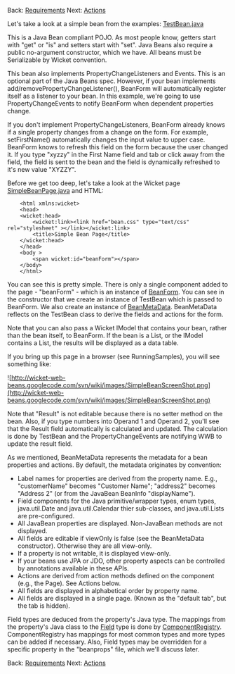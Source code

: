 Back: [Requirements](Requirements.md) Next: [Actions](Actions.md)

Let's take a look at a simple bean from the examples: [TestBean.java](http://code.google.com/p/wicket-web-beans/source/browse/trunk/wicketwebbeans-examples/src/main/java/com/googlecode/wicketwebbeans/examples/simple/TestBean.java)

This is a Java Bean compliant POJO. As most people know, getters start with "get" or "is" and setters start with "set". Java Beans also require a public no-argument constructor, which we have. All beans must be Serializable by Wicket convention.

This bean also implements PropertyChangeListeners and Events. This is an optional part of the Java Beans spec. However, if your bean implements add/removePropertyChangeListener(), BeanForm will automatically register itself as a listener to your bean. In this example, we're going to use PropertyChangeEvents to notify BeanForm when dependent properties change.

If you don't implement PropertyChangeListeners, BeanForm already knows if a single property changes from a change on the form. For example, setFirstName() automatically changes the input value to upper case. BeanForm knows to refresh this field on the form because the user changed it. If you type "xyzzy" in the First Name field and tab or click away from the field, the field is sent to the bean and the field is dynamically refreshed to it's new value "XYZZY".

Before we get too deep, let's take a look at the Wicket page [SimpleBeanPage.java](http://code.google.com/p/wicket-web-beans/source/browse/trunk/wicketwebbeans-examples/src/main/java/com/googlecode/wicketwebbeans/examples/simple/SimpleBeanPage.java) and HTML:

```
	<html xmlns:wicket>
	<head>
	<wicket:head>
	    <wicket:link><link href="bean.css" type="text/css" rel="stylesheet" ></link></wicket:link>
		<title>Simple Bean Page</title>
	</wicket:head>
	</head>
	<body >
		<span wicket:id="beanForm"></span>
	</body>
	</html>
```


You can see this is pretty simple. There is only a single component added to the page - "beanForm" - which is an instance of [BeanForm](http://code.google.com/p/wicket-web-beans/source/browse/trunk/wicketwebbeans/src/main/java/com/googlecode/wicketwebbeans/containers/BeanForm.java). You can see in the constructor that we create an instance of TestBean which is passed to BeanForm. We also create an instance of [BeanMetaData](http://code.google.com/p/wicket-web-beans/source/browse/trunk/wicketwebbeans/src/main/java/com/googlecode/wicketwebbeans/model/BeanMetaData.java). BeanMetaData reflects on the TestBean class to derive the fields and actions for the form.

Note that you can also pass a Wicket IModel that contains your bean, rather than the bean itself, to BeanForm. If the bean is a List, or the IModel contains a List, the results will be displayed as a data table.

If you bring up this page in a browser (see RunningSamples), you will see something like:

![http://wicket-web-beans.googlecode.com/svn/wiki/images/SimpleBeanScreenShot.png](http://wicket-web-beans.googlecode.com/svn/wiki/images/SimpleBeanScreenShot.png)

Note that "Result" is not editable because there is no setter method on the bean. Also, if you type numbers into Operand 1 and Operand 2, you'll see that the Result field automatically is calculated and updated. The calculation is done by TestBean and the PropertyChangeEvents are notifying WWB to update the result field.

As we mentioned, BeanMetaData represents the metadata for a bean properties and actions. By default, the metadata originates by convention:

  * Label names for properties are derived from the property name. E.g., "customerName" becomes "Customer Name"; "address2" becomes "Address 2" (or from the JavaBean BeanInfo "displayName").
  * Field components for the Java primitive/wrapper types, enum types, java.util.Date and java.util.Calendar thier sub-classes, and java.util.Lists are pre-configured.
  * All JavaBean properties are displayed. Non-JavaBean methods are not displayed.
  * All fields are editable if viewOnly is false (see the BeanMetaData constructor). Otherwise they are all view-only.
  * If a property is not writable, it is displayed view-only.
  * If your beans use JPA or JDO, other property aspects can be controlled by annotations available in these APIs.
  * Actions are derived from action methods defined on the component (e.g., the Page). See Actions below.
  * All fields are displayed in alphabetical order by property name.
  * All fields are displayed in a single page. (Known as the "default tab", but the tab is hidden).

Field types are deduced from the property's Java type. The mappings from the property's Java class to the [Field](http://code.google.com/p/wicket-web-beans/source/browse/trunk/wicketwebbeans/src/main/java/com/googlecode/wicketwebbeans/fields/Field.java) type is done by [ComponentRegistry](http://code.google.com/p/wicket-web-beans/source/browse/trunk/wicketwebbeans/src/main/java/com/googlecode/wicketwebbeans/model/ComponentRegistry.java). ComponentRegistry has mappings for most common types and more types can be added if necessary. Also, Field types may be overridden for a specific property in the "beanprops" file, which we'll discuss later.

Back: [Requirements](Requirements.md) Next: [Actions](Actions.md)